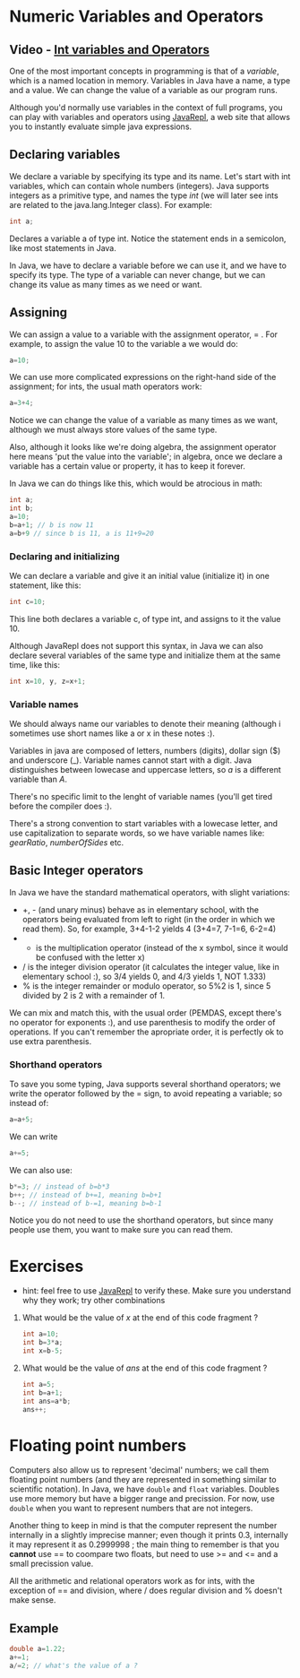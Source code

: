 Numeric Variables and Operators
===
## Video - [Int variables and Operators](https://youtu.be/1JEtmEthcS4)

One of the most important concepts in programming is that of a *variable*, which is a named location in memory. Variables in Java have a name, a type and a value. We can change the value of a variable as our program runs.

Although you'd normally use variables in the context of full programs, you can play with variables and operators using [JavaRepl](http://www.javarepl.com), a web site that allows you to instantly evaluate simple java expressions.

## Declaring variables

We declare a variable by specifying its type and its name. Let's start with int variables, which can contain whole numbers (integers). Java supports integers as a primitive type, and names the type *int* (we will later see ints are related to the java.lang.Integer class). For example:

```java
int a;
```
Declares a variable a of type int. Notice the statement ends in a semicolon, like most statements in Java.

In Java, we have to declare a variable before we can use it, and we have to specify its type. The type of a variable can never change, but we can change its value as many times as we need or want.

## Assigning

We can assign a value to a variable with the assignment operator, = . For example, to assign the value 10 to the variable a we would do:
```java
a=10;
```

We can use more complicated expressions on the right-hand side of the assignment; for ints, the usual math operators work:
```java
a=3+4;
```

Notice we can change the value of a variable as many times as we want, although we must always store values of the same type.

Also, although it looks like we're doing algebra, the assignment operator here means 'put the value into the variable'; in algebra, once we declare a variable has a certain value or property, it has to keep it forever.

In Java we can do things like this, which would be atrocious in math:
```java
int a;
int b;
a=10;
b=a+1; // b is now 11
a=b+9 // since b is 11, a is 11+9=20
```
### Declaring and initializing

We can declare a variable and give it an initial value (initialize it) in one statement, like this:
```java
int c=10;
```
This line both declares a variable c, of type int, and assigns to it the value 10.

Although JavaRepl does not support this syntax, in Java we can also declare several variables of the same type and initialize them at the same time, like this:
```java
int x=10, y, z=x+1;
```

### Variable names
We should always name our variables to denote their meaning (although i sometimes use short names like a or x in these notes :).

Variables in java are composed of letters, numbers (digits), dollar sign ($) and underscore (_). Variable names cannot start with a digit. Java distinguishes between lowecase and uppercase letters, so *a* is a different variable than *A*. 

There's no specific limit to the lenght of variable names (you'll get tired before the compiler does :). 

There's a strong convention to start variables with a lowecase letter, and use capitalization to separate words, so we have variable names like: *gearRatio*, *numberOfSides* etc.

## Basic Integer operators

In Java we have the standard mathematical operators, with slight variations:
* +, - (and unary minus) behave as in elementary school, with the operators being evaluated from left to right (in the order in which we read them). So, for example, 3+4-1-2 yields 4 (3+4=7, 7-1=6, 6-2=4)
* * is the multiplication operator (instead of the x symbol, since it would be confused with the letter x)
* / is the integer division operator (it calculates the integer value, like in elementary school :), so 3/4 yields 0, and 4/3 yields 1, NOT 1.333)
* % is the integer remainder or modulo operator, so 5%2 is 1, since 5 divided by 2 is 2 with a remainder of 1.

We can mix and match this, with the usual order (PEMDAS, except there's no operator for exponents :), and use parenthesis to modify the order of operations. If you can't remember the apropriate order, it is perfectly ok to use extra parenthesis.

### Shorthand operators
To save you some typing, Java supports several shorthand operators; we write the operator followed by the = sign, to avoid repeating a variable; so instead of:
```java
a=a+5;
```
We can write
```java
a+=5;
```
We can also use:
```java
b*=3; // instead of b=b*3
b++; // instead of b+=1, meaning b=b+1
b--; // instead of b-=1, meaning b=b-1
```
Notice you do not need to use the shorthand operators, but since many people use them, you want to make sure you can read them.

# Exercises 
* hint: feel free to use [JavaRepl](http://www.javarepl.com) to verify these. Make sure you understand why they work; try other combinations

1. What would be the value of *x* at the end of this code fragment ?
    ```java
    int a=10;
    int b=3*a;
    int x=b-5;
    ```
    
2. What would be the value of *ans* at the end of this code fragment ?
    ```java
    int a=5;
    int b=a+1;
    int ans=a*b;
    ans++;
    ```
    
# Floating point numbers

Computers also allow us to represent 'decimal' numbers; we call them floating point numbers (and they are represented in something similar to scientific notation). In Java, we have `double` and `float` variables. Doubles use more memory but have a bigger range and precission. For now, use `double` when you want to represent numbers that are not integers.

Another thing to keep in mind is that the computer represent the number internally in a slightly imprecise manner; even though it prints 0.3, internally it may represent it as 0.2999998 ; the main thing to remember is that you **cannot** use == to coompare two floats, but need to use >= and <= and a small precission value.

All the arithmetic and relational operators work as for ints, with the exception of == and division, where / does regular division and % doesn't make sense.

## Example

```java
double a=1.22;
a+=1;
a/=2; // what's the value of a ?
```
